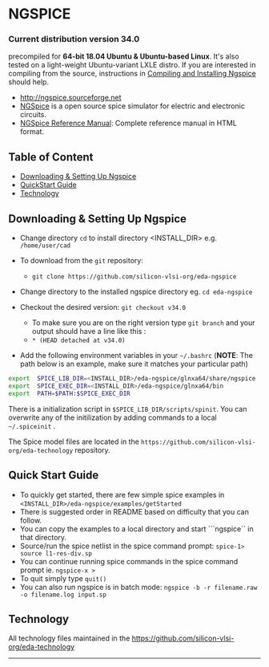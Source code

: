 # NGSPICE 
### Current distribution version 34.0 
precompiled for **64-bit 18.04 Ubuntu & Ubuntu-based Linux**. It's also tested on a light-weight Ubuntu-variant LXLE distro. If you are interested in compiling from the source, instructions in [Compiling and Installing Ngspice](ADMIN.md) should help.

- http://ngspice.sourceforge.net
- [NGSpice] is a open source spice simulator for electric and electronic circuits. 
- [NGSpice Reference Manual][NGSpiceMan]: Complete reference manual in HTML format.


## Table of Content
- [Downloading & Setting Up Ngspice](#downloading-&-setting-up-ngspice)
- [QuickStart Guide](#Quick-Start-Guide)
- [Technology](#Technology)

## Downloading & Setting Up Ngspice

- Change directory ```cd``` to install directory <INSTALL_DIR> e.g. ```/home/user/cad```
- To download from the ```git``` repository:
  - ```git clone https://github.com/silicon-vlsi-org/eda-ngspice```
- Change directory to the installed ngspice directory eg. ```cd eda-ngspice```
- Checkout the desired version: ```git checkout v34.0```
  - To make sure you are on the right version type ```git branch``` and your output should have a line like this :
  - ```* (HEAD detached at v34.0)```

- Add the following environment variables in your `~/.bashrc` (**NOTE**: The path below is an example, make sure it matches your particular path) 

```bash
export  SPICE_LIB_DIR=<INSTALL_DIR>/eda-ngspice/glnxa64/share/ngspice
export  SPICE_EXEC_DIR=<INSTALL_DIR>/eda-ngspice/glnxa64/bin
export  PATH=$PATH:$SPICE_EXEC_DIR
```
There is a initialization script in `$SPICE_LIB_DIR/scripts/spinit`. You can overwrite any of the initilization by adding commands to a local `~/.spiceinit` .

The Spice model files are located in the ```https://github.com/silicon-vlsi-org/eda-technology``` repository.

## Quick Start Guide

- To quickly get started, there are few simple spice examples in ```<INSTALL_DIR>/eda-ngspice/examples/getStarted```
- There is suggested order in README based on difficulty that you can follow.
- You can copy the examples to a local directory and start ```ngspice`` in that directory.
- Source/run the spice netlist in the spice command prompt: ```spice-1> source l1-res-div.sp```
- You can continue running spice commands in the spice command prompt ie. ```ngspice-x >```
- To quit simply type ```quit()```
- You can also run ngspice is in batch mode: ```ngspice -b -r filename.raw -o filename.log input.sp```

## Technology
All technology files maintained in the https://github.com/silicon-vlsi-org/eda-technology



* * *

[OpenRAM]:              https://openram.soe.ucsc.edu/
[OpenRAMgit]:           https://github.com/VLSIDA/OpenRAM 
[OpenRAMpaper]:         https://ieeexplore.ieee.org/document/7827670/
[SCMOS]:                https://www.mosis.com/files/scmos/scmos.pdf
[NGSpice]:              http://ngspice.sourceforge.net
[NGSpiceMan]:           http://ngspice.sourceforge.net/docs/ngspice-html-manual/manual.xhtml
[Magic]:                http://opencircuitdesign.com/magic/
[Netgen]:               http://opencircuitdesign.com/netgen/

